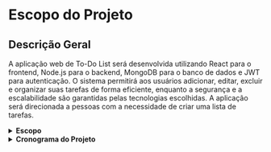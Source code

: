 # Escopo do Projeto

## Descrição Geral
A aplicação web de To-Do List será desenvolvida utilizando React para o frontend, Node.js para o backend, MongoDB para o banco de dados e JWT para autenticação. O sistema permitirá aos usuários adicionar, editar, excluir e organizar suas tarefas de forma eficiente, enquanto a segurança e a escalabilidade são garantidas pelas tecnologias escolhidas. A aplicação será direcionada a pessoas com a necessidade de criar uma lista de tarefas.


<details>
  <summary><strong>Escopo</strong></summary>

## Objetivos Gerais
- Desenvolver uma interface de usuário intuitiva e responsiva para gerenciamento de tarefas.
- Implementar funcionalidades de CRUD (Create, Read, Update, Delete) para as tarefas.
- Garantir a segurança dos dados e a proteção das informações do usuário.
- Criar uma solução escalável que suporte um número crescente de usuários e tarefas.

## Metas SMART

### Específicas
- Implementar a autenticação de usuários com JWT.
- Desenvolver o frontend com React e o backend com Node.js.
- Utilizar MongoDB para armazenar dados de tarefas e usuários.
- Garantir que a aplicação seja segura, escalável e de fácil uso.

### Mensuráveis
- A aplicação deve suportar até 1000 usuários simultâneos sem degradação do desempenho.
- Cada usuário deve poder gerenciar até 50 tarefas sem problemas de performance.

### Atingíveis
- Criar funcionalidades básicas e avançadas de gerenciamento de tarefas.
- Implementar autenticação segura e controle de acesso.
- Realizar CRUD completo para tarefas e usuários.
- Garantir uma interface responsiva e intuitiva.

### Relevante
- A aplicação deve atender às necessidades de organização e produtividade dos colaboradores da Escola SENAI.
- Facilitar a gestão de tarefas com uma interface moderna e recursos de segurança robustos.

### Temporal
- Desenvolvimento e lançamento da aplicação devem ser concluídos em 2 meses.
- Reuniões de acompanhamento semanais para revisar o progresso e ajustar o cronograma conforme necessário.

## Recursos
- **Frontend**: React
- **Backend**: Node.js
- **Banco de Dados**: MongoDB
- **Autenticação**: JWT
- **Design de Interfaces**: Figma
- **IDE para Desenvolvimento**: VSCode
- **Documentação**: README (GitHub)
- **Controle de Versão**: GitHub

## Recursos Humanos
- **Desenvolvedores Frontend**: 2
- **Desenvolvedores Backend**: 2
- **Desenvolvedor de Banco de Dados**: 1
- **Designer UI/UX**: 1
- **Estagiário**: 1

## Análise de Riscos
### Riscos e Soluções
- **Problemas de Performance**: Implementar técnicas de otimização e escalabilidade, como indexação de banco de dados.
- **Vulnerabilidades de Segurança**: Implementar práticas de segurança recomendadas, como validação de entrada, criptografia de senhas e uso de HTTPS.
- **Desvios no Cronograma**: Monitorar o progresso regularmente e ajustar o cronograma conforme necessário para garantir a entrega no prazo.
- **Incompatibilidade entre Frontend e Backend**: Definir claramente as APIs e realizar testes de integração frequentes.
- **Mudanças nos Requisitos**: Manter uma comunicação constante com os stakeholders e documentar todas as alterações nos requisitos.

</details>
<details>
  <summary><strong>Cronograma do Projeto</strong></summary>


### Semana 1: Planejamento e Preparação
- **Dia 1-2**: Reunião de Kickoff
  - Definir objetivos e alinhar expectativas.
  - Revisar escopo e metas SMART.
  - Dividir tarefas e responsabilidades.
- **Dia 3-4**: Análise de Requisitos
  - Recolher e documentar requisitos detalhados.
  - Definir funcionalidades e prioridades.
- **Dia 5**: Planejamento do Projeto
  - Criar um plano de trabalho detalhado.
  - Estabelecer cronograma e marcos.
- **Dia 6-7**: Preparação do Ambiente
  - Configurar ferramentas de desenvolvimento (VSCode, GitHub).
  - Configurar MongoDB e o ambiente Node.js e React.

### Semana 2: Design e Protótipos
- **Dia 8-10**: Design de Interface
  - Criar wireframes e protótipos no Figma.
  - Revisar e aprovar designs com a equipe.
- **Dia 11-12**: Definição da Arquitetura do Sistema
  - Definir estrutura de banco de dados.
  - Planejar a arquitetura de backend e frontend.
- **Dia 13-14**: Revisão e Ajustes
  - Revisar protótipos e arquitetura.
  - Fazer ajustes necessários com base no feedback.

### Semana 3: Desenvolvimento
- **Dia 15-17**: Desenvolvimento de Funcionalidades Básicas
  - Implementar autenticação JWT e controle de usuários.
  - Criar CRUD para tarefas.
- **Dia 18-19**: Desenvolvimento de Funcionalidades Avançadas
  - Implementar recursos de organização e categorização de tarefas.
  - Desenvolver interface para visualização e gerenciamento de tarefas.
- **Dia 20-21**: Integração e Testes Iniciais
  - Integrar front-end e back-end.
  - Realizar testes iniciais de funcionalidades.

### Semana 4: Testes, Ajustes e Lançamento
- **Dia 22-24**: Testes e Depuração
  - Realizar testes de usabilidade e correção de bugs.
  - Validar funcionalidades e desempenho.
- **Dia 25-26**: Revisão Final e Documentação
  - Completar documentação (README no GitHub).
  - Preparar tutoriais e material de apoio.
- **Dia 27-28**: Preparação para Lançamento
  - Revisar e ajustar o cronograma de lançamento.
  - Configurar servidores e ambiente de produção.
- **Dia 29-30**: Lançamento e Feedback
  - Lançar a aplicação para os usuários.
  - Coletar feedback inicial e resolver quaisquer problemas críticos.

</  details>
<details>
  <summary><strong>Diagramas para Desenvolvimento</strong></summary>

### Diagrama de Classe:
![Diagrama de Classe]()

### Diagrama de Uso:
![Diagrama de Uso]()

### Diagrama de Fluxo:
![Diagrama de Fluxo]()
![Diagrama de Fluxo]()

</details>

## Conclusão
Este plano fornece uma base sólida para o desenvolvimento da aplicação web de To-Do List, garantindo que todos os aspectos críticos sejam abordados. Seguir este plano ajudará a assegurar que o projeto seja entregue com sucesso, atendendo às necessidades dos usuários da Escola SENAI e aplicando as melhores práticas de desenvolvimento moderno. Se precisar de mais detalhes ou ajustes específicos, estou aqui para ajudar!
